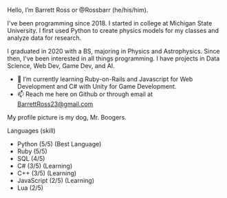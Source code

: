 Hello, I’m Barrett Ross or @Rossbarr (he/his/him).

I've been programming since 2018. I started in college at Michigan State University. I first used Python to create physics models for my classes and analyze data for research. 

I graduated in 2020 with a BS, majoring in Physics and Astrophysics. Since then, I've been interested in all things programming. I have projects in Data Science, Web Dev, Game Dev, and AI.

- 🌱 I’m currently learning Ruby-on-Rails and Javascript for Web Development and C# with Unity for Game Development.
- 📫 Reach me here on Github or through email at BarrettRoss23@gmail.com

My profile picture is my dog, Mr. Boogers.

Languages (skill)
- Python      (5/5) (Best Language)
- Ruby        (5/5)
- SQL         (4/5)
- C#          (3/5) (Learning)
- C++         (3/5) (Learning)
- JavaScript  (2/5) (Learning)
- Lua         (2/5)
